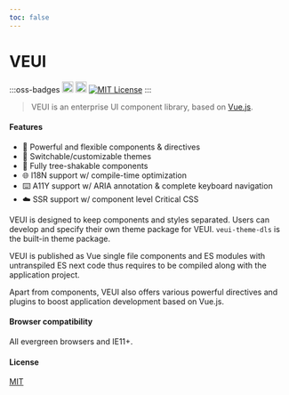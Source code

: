 ```yaml
---
toc: false
---
```

# VEUI

:::oss-badges
[<img alt="VEUI build status" src="https://img.shields.io/github/actions/workflow/status/ecomfe/veui/test.yml?branch=d20" height="20">](https://github.com/ecomfe/veui/actions/workflows/test.yml) [<img alt="VEUI on npm" src="https://img.shields.io/npm/v/veui" height="20">](https://www.npmjs.com/package/veui) [<img alt="MIT License" src="https://img.shields.io/github/license/ecomfe/veui">](https://github.com/ecomfe/veui/blob/d20/LICENSE)
:::

> VEUI is an enterprise UI component library, based on [Vue.js](https://vuejs.org).

#### Features

* 🤘 Powerful and flexible components & directives
* 💅 Switchable/customizable themes
* 🌲 Fully tree-shakable components
* 🌐 I18N support w/ compile-time optimization
* ⌨️ A11Y support w/ ARIA annotation & complete keyboard navigation
* ☁️ SSR support w/ component level Critical CSS

VEUI is designed to keep components and styles separated. Users can develop and specify their own theme package for VEUI. `veui-theme-dls` is the built-in theme package.

VEUI is published as Vue single file components and ES modules with untranspiled ES next code thus requires to be compiled along with the application project.

Apart from components, VEUI also offers various powerful directives and plugins to boost application development based on Vue.js.

#### Browser compatibility

All evergreen browsers and IE11+.

#### License

[MIT](https://github.com/ecomfe/veui/blob/dev/LICENSE)
